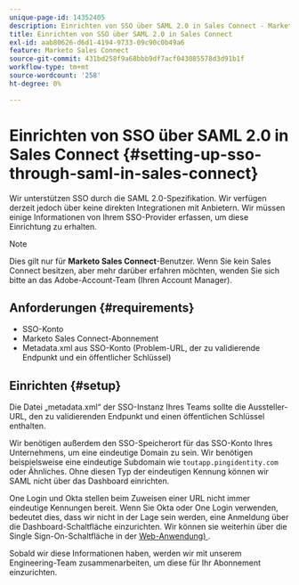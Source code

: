 ```yaml
---
unique-page-id: 14352405
description: Einrichten von SSO über SAML 2.0 in Sales Connect - Marketo-Dokumentation - Produktdokumentation
title: Einrichten von SSO über SAML 2.0 in Sales Connect
exl-id: aab80626-d6d1-4194-9733-09c90c0b49a6
feature: Marketo Sales Connect
source-git-commit: 431bd258f9a68bbb9df7acf043085578d3d91b1f
workflow-type: tm+mt
source-wordcount: '258'
ht-degree: 0%

---
```


# Einrichten von SSO über SAML 2.0 in Sales Connect {#setting-up-sso-through-saml-in-sales-connect}

Wir unterstützen SSO durch die SAML 2.0-Spezifikation. Wir verfügen derzeit jedoch über keine direkten Integrationen mit Anbietern. Wir müssen einige Informationen von Ihrem SSO-Provider erfassen, um diese Einrichtung zu erhalten.

>[!NOTE]
>
>Dies gilt nur für **Marketo Sales Connect**-Benutzer. Wenn Sie kein Sales Connect besitzen, aber mehr darüber erfahren möchten, wenden Sie sich bitte an das Adobe-Account-Team (Ihren Account Manager).

## Anforderungen {#requirements}

* SSO-Konto
* Marketo Sales Connect-Abonnement
* Metadata.xml aus SSO-Konto (Problem-URL, der zu validierende Endpunkt und ein öffentlicher Schlüssel)

## Einrichten {#setup}

Die Datei „metadata.xml“ der SSO-Instanz Ihres Teams sollte die Aussteller-URL, den zu validierenden Endpunkt und einen öffentlichen Schlüssel enthalten.

Wir benötigen außerdem den SSO-Speicherort für das SSO-Konto Ihres Unternehmens, um eine eindeutige Domain zu sein. Wir benötigen beispielsweise eine eindeutige Subdomain wie `toutapp.pingidentity.com` oder Ähnliches. Ohne diesen Typ der eindeutigen Kennung können wir SAML nicht über das Dashboard einrichten.

One Login und Okta stellen beim Zuweisen einer URL nicht immer eindeutige Kennungen bereit. Wenn Sie Okta oder One Login verwenden, bedeutet dies, dass wir nicht in der Lage sein werden, eine Anmeldung über die Dashboard-Schaltfläche einzurichten. Wir können sie weiterhin über die Single Sign-On-Schaltfläche in der [Web-Anwendung) ](https://toutapp.com/login).

Sobald wir diese Informationen haben, werden wir mit unserem Engineering-Team zusammenarbeiten, um diese für Ihr Abonnement einzurichten.
